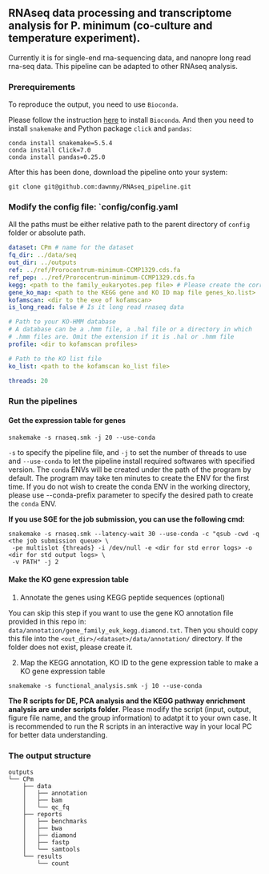 ## RNAseq data processing and transcriptome analysis for P. minimum (co-culture and temperature experiment).

Currently it is for single-end rna-sequencing data, and nanopre long read rna-seq data.
This pipeline can be adapted to other RNAseq analysis.


### Prerequirements

To reproduce the output, you need to use `Bioconda`.

Please follow the instruction [here](https://bioconda.github.io) to install `Bioconda`. 
And then you need to install `snakemake` and Python package `click` and `pandas`:

```shell
conda install snakemake=5.5.4
conda install Click=7.0
conda install pandas=0.25.0
```


After this has been done, download the pipeline onto your system:

```shell
git clone git@github.com:dawnmy/RNAseq_pipeline.git
```

### Modify the config file: `config/config.yaml
All the paths must be either relative path to the parent directory of `config` folder or absolute path.

```yaml
dataset: CPm # name for the dataset
fq_dir: ../data/seq
out_dir: ../outputs
ref: ../ref/Prorocentrum-minimum-CCMP1329.cds.fa
ref_pep: ../ref/Prorocentrum-minimum-CCMP1329.cds.fa
kegg: <path to the family_eukaryotes.pep file> # Please create the corresponding database or index if you use diamond or blastx
gene_ko_map: <path to the KEGG gene and KO ID map file genes_ko.list>  
kofamscan: <dir to the exe of kofamscan>
is_long_read: false # Is it long read rnaseq data

# Path to your KO-HMM database
# A database can be a .hmm file, a .hal file or a directory in which
# .hmm files are. Omit the extension if it is .hal or .hmm file
profile: <dir to kofamscan profiles>

# Path to the KO list file
ko_list: <path to the kofamscan ko_list file>

threads: 20
```


### Run the pipelines

#### Get the expression table for genes

```shell
snakemake -s rnaseq.smk -j 20 --use-conda
```
`-s` to specify the pipeline file, and `-j` to set the number of threads to use and `--use-conda` to 
let the pipeline install required softwares with specified version. The `conda` ENVs will be created under 
the path of the program by default. The program may take ten minutes to create the ENV for the first time.
If you do not wish to create the conda ENV in the working directory, 
please use --conda-prefix parameter to specify the desired path to create the `conda` ENV. 


**If you use SGE for the job submission, you can use the following cmd:**

```shell
snakemake -s rnaseq.smk --latency-wait 30 --use-conda -c "qsub -cwd -q <the job submission queue> \
 -pe multislot {threads} -i /dev/null -e <dir for std error logs> -o <dir for std output logs> \
 -v PATH" -j 2
```

#### Make the KO gene expression table

1. Annotate the genes using KEGG peptide sequences (optional)

You can skip this step if you want to use the gene KO annotation 
file provided in this repo in: `data/annotation/gene_family_euk_kegg.diamond.txt`.
Then you should copy this file into the `<out_dir>/<dataset>/data/annotation/` directory.
If the folder does not exist, please create it.

2. Map the KEGG annotation, KO ID to the gene expression table to make a KO gene expression table

```shell
snakemake -s functional_analysis.smk -j 10 --use-conda
```


**The R scripts for DE, PCA analysis and the KEGG pathway enrichment analysis are under scripts folder**.
Please modify the script (input, output, figure file name, and the group information) to adatpt it to your own case. 
It is recommended to run the R scripts in an interactive way in your local PC for better data understanding. 

### The output structure

```
outputs
└── CPm
    ├── data
    │   ├── annotation
    │   ├── bam
    │   └── qc_fq
    ├── reports
    │   ├── benchmarks
    │   ├── bwa
    │   ├── diamond
    │   ├── fastp
    │   └── samtools
    └── results
        └── count
```



